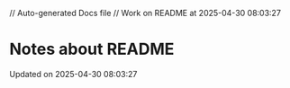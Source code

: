 // Auto-generated Docs file
// Work on README at 2025-04-30 08:03:27
# Notes about README
Updated on 2025-04-30 08:03:27
